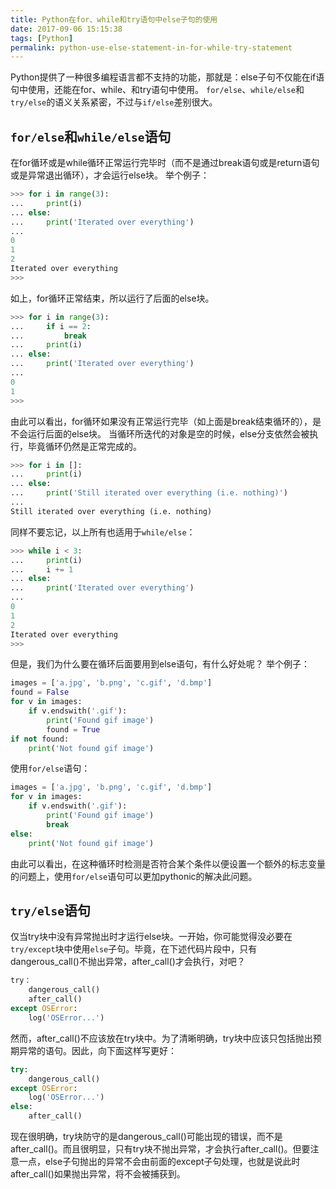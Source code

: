 ```yaml
---
title: Python在for、while和try语句中else子句的使用
date: 2017-09-06 15:15:38
tags: [Python]
permalink: python-use-else-statement-in-for-while-try-statement
---
```

Python提供了一种很多编程语言都不支持的功能，那就是：else子句不仅能在if语句中使用，还能在for、while、和try语句中使用。
`for/else`、`while/else`和`try/else`的语义关系紧密，不过与`if/else`差别很大。
<!-- more -->
## `for/else`和`while/else`语句 ##
在for循环或是while循环正常运行完毕时（而不是通过break语句或是return语句或是异常退出循环），才会运行else块。
举个例子：
```python
>>> for i in range(3):
...     print(i)
... else:
...     print('Iterated over everything')
... 
0
1
2
Iterated over everything
>>> 
```
如上，for循环正常结束，所以运行了后面的else块。
```python
>>> for i in range(3):
...     if i == 2:
...         break
...     print(i)
... else:
...     print('Iterated over everything')
... 
0
1
>>> 
```
由此可以看出，for循环如果没有正常运行完毕（如上面是break结束循环的），是不会运行后面的else块。
当循环所迭代的对象是空的时候，else分支依然会被执行，毕竟循环仍然是正常完成的。
```python
>>> for i in []:
...     print(i)
... else:
...     print('Still iterated over everything (i.e. nothing)')
... 
Still iterated over everything (i.e. nothing)
```
同样不要忘记，以上所有也适用于`while/else`：
```python
>>> while i < 3:
...     print(i)
...     i += 1
... else:
...     print('Iterated over everything')
... 
0
1
2
Iterated over everything
>>> 
```
但是，我们为什么要在循环后面要用到else语句，有什么好处呢？
举个例子：
```python
images = ['a.jpg', 'b.png', 'c.gif', 'd.bmp']
found = False
for v in images:
    if v.endswith('.gif'):
        print('Found gif image')
        found = True
if not found:
    print('Not found gif image')
```
使用`for/else`语句：
```python
images = ['a.jpg', 'b.png', 'c.gif', 'd.bmp']
for v in images:
    if v.endswith('.gif'):
        print('Found gif image')
        break
else:
    print('Not found gif image')
```
由此可以看出，在这种循环时检测是否符合某个条件以便设置一个额外的标志变量的问题上，使用`for/else`语句可以更加pythonic的解决此问题。
## `try/else`语句 ##
仅当try块中没有异常抛出时才运行else块。一开始，你可能觉得没必要在`try/except`块中使用`else`子句。毕竟，在下述代码片段中，只有dangerous_call()不抛出异常，after_call()才会执行，对吧？
```python
try：
    dangerous_call()
    after_call()
except OSError:
    log('OSError...')   
```
然而，after_call()不应该放在try块中。为了清晰明确，try块中应该只包括抛出预期异常的语句。因此，向下面这样写更好：
```python
try:
    dangerous_call()
except OSError:
    log('OSError...')
else:
    after_call()
```
现在很明确，try块防守的是dangerous_call()可能出现的错误，而不是after_call()。而且很明显，只有try块不抛出异常，才会执行after_call()。但要注意一点，else子句抛出的异常不会由前面的except子句处理，也就是说此时after_call()如果抛出异常，将不会被捕获到。